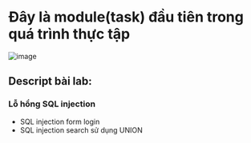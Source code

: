 # Đây là module(task) đầu tiên trong quá trình thực tập 
![image](https://github.com/I3IN1202/SOC-Learning/assets/112995017/bda320b3-a3cf-4e02-bf3d-c10ed6590296)

## Descript bài lab:
### Lỗ hổng SQL injection
- SQL injection form login
- SQL injection search sử dụng UNION 
